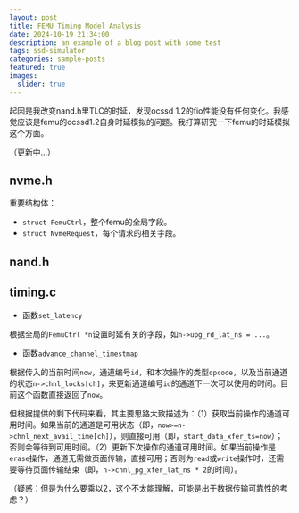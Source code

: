 ```yaml
---
layout: post
title: FEMU Timing Model Analysis
date: 2024-10-19 21:34:00
description: an example of a blog post with some test
tags: ssd-simulator
categories: sample-posts
featured: true
images:
  slider: true
---
```


起因是我改变nand.h里TLC的时延，发现ocssd 1.2的fio性能没有任何变化。我感觉应该是femu的ocssd1.2自身时延模拟的问题。我打算研究一下femu的时延模拟这个方面。

（更新中...）

## nvme.h

重要结构体：

- `struct FemuCtrl`，整个femu的全局字段。
- `struct NvmeRequest`，每个请求的相关字段。

## nand.h

## timing.c

- 函数`set_latency`

根据全局的`FemuCtrl *n`设置时延有关的字段，如`n->upg_rd_lat_ns = ...`。

- 函数`advance_channel_timestmap`

根据传入的当前时间`now`，通道编号`id`，和本次操作的类型`opcode`，以及当前通道的状态`n->chnl_locks[ch]`，来更新通道编号`id`的通道下一次可以使用的时间。目前这个函数直接返回了`now`。

但根据提供的剩下代码来看，其主要思路大致描述为：（1）获取当前操作的通道可用时间。如果当前的通道是可用状态（即，`now>=n->chnl_next_avail_time[ch]`），则直接可用（即，`start_data_xfer_ts=now`）；否则会等待到可用时间。（2）更新下次操作的通道可用时间。如果当前操作是`erase`操作，通道无需做页面传输，直接可用；否则为`read`或`write`操作时，还需要等待页面传输结束（即，`n->chnl_pg_xfer_lat_ns * 2`的时间）。

（疑惑：但是为什么要乘以2，这个不太能理解，可能是出于数据传输可靠性的考虑？）